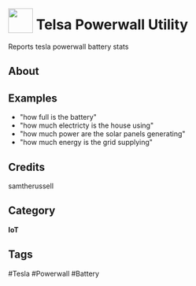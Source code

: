 # <img src="https://raw.githack.com/FortAwesome/Font-Awesome/master/svgs/solid/battery-full.svg" card_color="#90251D" width="50" height="50" style="vertical-align:bottom"/> Telsa Powerwall Utility
Reports tesla powerwall battery stats

## About


## Examples
* "how full is the battery"
* "how much electricty is the house using"
* "how much power are the solar panels generating"
* "how much energy is the grid supplying"

## Credits
samtherussell

## Category
**IoT**

## Tags
#Tesla
#Powerwall
#Battery

